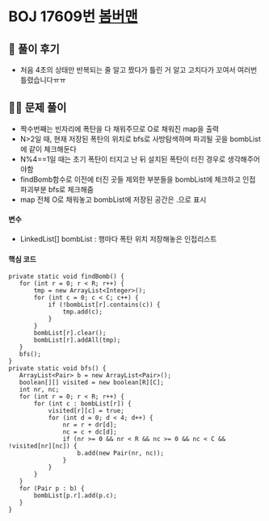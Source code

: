 # BOJ 17609번 [봄버맨](https://www.acmicpc.net/problem/16918)

## 🌈 풀이 후기
- 처음 4초의 상태만 반복되는 줄 알고 짰다가 틀린 거 알고 고치다가 꼬여서 여러번 틀렸습니다ㅠㅠ
## 👩‍🏫 문제 풀이
- 짝수번째는 빈자리에 폭탄을 다 채워주므로 O로 채워진 map을 출력
- N>2일 때, 현재 저장된 폭탄의 위치로 bfs로 사방탐색하며 파괴될 곳을 bombList에 같이 체크해둔다
- N%4==1일 때는 초기 폭탄이 터지고 난 뒤 설치된 폭탄이 터진 경우로 생각해주어야함
 - findBomb함수로 이전에 터진 곳들 제외한 부분들을 bombList에 체크하고 인접 파괴부분 bfs로 체크해줌
- map 전체 O로 채워놓고 bombList에 저장된 공간은 .으로 표시
 #### 변수
- LinkedList<Integer>[] bombList : 행마다 폭탄 위치 저장해놓은 인접리스트

 #### 핵심 코드
 ```
private static void findBomb() {
    for (int r = 0; r < R; r++) {
        tmp = new ArrayList<Integer>();
        for (int c = 0; c < C; c++) {
            if (!bombList[r].contains(c)) {
                tmp.add(c);
            }
        }
        bombList[r].clear();
        bombList[r].addAll(tmp);
    }
    bfs();
}
private static void bfs() {
    ArrayList<Pair> b = new ArrayList<Pair>();
    boolean[][] visited = new boolean[R][C];
    int nr, nc;
    for (int r = 0; r < R; r++) {
        for (int c : bombList[r]) {
            visited[r][c] = true;
            for (int d = 0; d < 4; d++) {
                nr = r + dr[d];
                nc = c + dc[d];
                if (nr >= 0 && nr < R && nc >= 0 && nc < C && !visited[nr][nc]) {
                    b.add(new Pair(nr, nc));
                }
            }
        }
    }
    for (Pair p : b) {
        bombList[p.r].add(p.c);
    }
}
```
